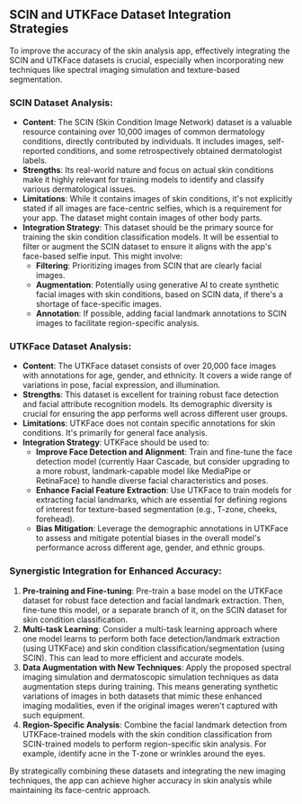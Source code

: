## SCIN and UTKFace Dataset Integration Strategies

To improve the accuracy of the skin analysis app, effectively integrating the SCIN and UTKFace datasets is crucial, especially when incorporating new techniques like spectral imaging simulation and texture-based segmentation.

### SCIN Dataset Analysis:

*   **Content**: The SCIN (Skin Condition Image Network) dataset is a valuable resource containing over 10,000 images of common dermatology conditions, directly contributed by individuals. It includes images, self-reported conditions, and some retrospectively obtained dermatologist labels.
*   **Strengths**: Its real-world nature and focus on actual skin conditions make it highly relevant for training models to identify and classify various dermatological issues.
*   **Limitations**: While it contains images of skin conditions, it's not explicitly stated if all images are face-centric selfies, which is a requirement for your app. The dataset might contain images of other body parts.
*   **Integration Strategy**: This dataset should be the primary source for training the skin condition classification models. It will be essential to filter or augment the SCIN dataset to ensure it aligns with the app's face-based selfie input. This might involve:
    *   **Filtering**: Prioritizing images from SCIN that are clearly facial images.
    *   **Augmentation**: Potentially using generative AI to create synthetic facial images with skin conditions, based on SCIN data, if there's a shortage of face-specific images.
    *   **Annotation**: If possible, adding facial landmark annotations to SCIN images to facilitate region-specific analysis.

### UTKFace Dataset Analysis:

*   **Content**: The UTKFace dataset consists of over 20,000 face images with annotations for age, gender, and ethnicity. It covers a wide range of variations in pose, facial expression, and illumination.
*   **Strengths**: This dataset is excellent for training robust face detection and facial attribute recognition models. Its demographic diversity is crucial for ensuring the app performs well across different user groups.
*   **Limitations**: UTKFace does not contain specific annotations for skin conditions. It's primarily for general face analysis.
*   **Integration Strategy**: UTKFace should be used to:
    *   **Improve Face Detection and Alignment**: Train and fine-tune the face detection model (currently Haar Cascade, but consider upgrading to a more robust, landmark-capable model like MediaPipe or RetinaFace) to handle diverse facial characteristics and poses.
    *   **Enhance Facial Feature Extraction**: Use UTKFace to train models for extracting facial landmarks, which are essential for defining regions of interest for texture-based segmentation (e.g., T-zone, cheeks, forehead).
    *   **Bias Mitigation**: Leverage the demographic annotations in UTKFace to assess and mitigate potential biases in the overall model's performance across different age, gender, and ethnic groups.

### Synergistic Integration for Enhanced Accuracy:

1.  **Pre-training and Fine-tuning**: Pre-train a base model on the UTKFace dataset for robust face detection and facial landmark extraction. Then, fine-tune this model, or a separate branch of it, on the SCIN dataset for skin condition classification.
2.  **Multi-task Learning**: Consider a multi-task learning approach where one model learns to perform both face detection/landmark extraction (using UTKFace) and skin condition classification/segmentation (using SCIN). This can lead to more efficient and accurate models.
3.  **Data Augmentation with New Techniques**: Apply the proposed spectral imaging simulation and dermatoscopic simulation techniques as data augmentation steps during training. This means generating synthetic variations of images in both datasets that mimic these enhanced imaging modalities, even if the original images weren't captured with such equipment.
4.  **Region-Specific Analysis**: Combine the facial landmark detection from UTKFace-trained models with the skin condition classification from SCIN-trained models to perform region-specific skin analysis. For example, identify acne in the T-zone or wrinkles around the eyes.

By strategically combining these datasets and integrating the new imaging techniques, the app can achieve higher accuracy in skin analysis while maintaining its face-centric approach.

